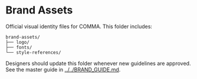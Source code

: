 # Brand Assets

Official visual identity files for COMMA. This folder includes:

```
brand-assets/
├── logo/
├── fonts/
└── style-references/
```

Designers should update this folder whenever new guidelines are approved. See the master guide in [../../BRAND_GUIDE.md](../BRAND_GUIDE.md).
